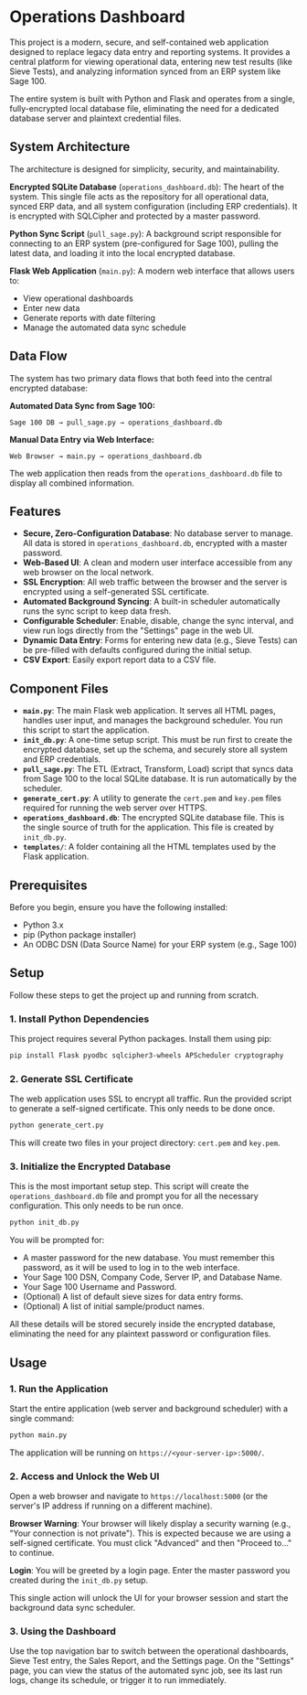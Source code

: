 # Operations Dashboard

This project is a modern, secure, and self-contained web application designed to replace legacy data entry and reporting systems. It provides a central platform for viewing operational data, entering new test results (like Sieve Tests), and analyzing information synced from an ERP system like Sage 100.

The entire system is built with Python and Flask and operates from a single, fully-encrypted local database file, eliminating the need for a dedicated database server and plaintext credential files.

## System Architecture

The architecture is designed for simplicity, security, and maintainability.

**Encrypted SQLite Database** (`operations_dashboard.db`): The heart of the system. This single file acts as the repository for all operational data, synced ERP data, and all system configuration (including ERP credentials). It is encrypted with SQLCipher and protected by a master password.

**Python Sync Script** (`pull_sage.py`): A background script responsible for connecting to an ERP system (pre-configured for Sage 100), pulling the latest data, and loading it into the local encrypted database.

**Flask Web Application** (`main.py`): A modern web interface that allows users to:
- View operational dashboards
- Enter new data
- Generate reports with date filtering
- Manage the automated data sync schedule

## Data Flow

The system has two primary data flows that both feed into the central encrypted database:

**Automated Data Sync from Sage 100:**
```
Sage 100 DB → pull_sage.py → operations_dashboard.db
```

**Manual Data Entry via Web Interface:**
```
Web Browser → main.py → operations_dashboard.db
```

The web application then reads from the `operations_dashboard.db` file to display all combined information.

## Features

- **Secure, Zero-Configuration Database**: No database server to manage. All data is stored in `operations_dashboard.db`, encrypted with a master password.
- **Web-Based UI**: A clean and modern user interface accessible from any web browser on the local network.
- **SSL Encryption**: All web traffic between the browser and the server is encrypted using a self-generated SSL certificate.
- **Automated Background Syncing**: A built-in scheduler automatically runs the sync script to keep data fresh.
- **Configurable Scheduler**: Enable, disable, change the sync interval, and view run logs directly from the "Settings" page in the web UI.
- **Dynamic Data Entry**: Forms for entering new data (e.g., Sieve Tests) can be pre-filled with defaults configured during the initial setup.
- **CSV Export**: Easily export report data to a CSV file.

## Component Files

- **`main.py`**: The main Flask web application. It serves all HTML pages, handles user input, and manages the background scheduler. You run this script to start the application.
- **`init_db.py`**: A one-time setup script. This must be run first to create the encrypted database, set up the schema, and securely store all system and ERP credentials.
- **`pull_sage.py`**: The ETL (Extract, Transform, Load) script that syncs data from Sage 100 to the local SQLite database. It is run automatically by the scheduler.
- **`generate_cert.py`**: A utility to generate the `cert.pem` and `key.pem` files required for running the web server over HTTPS.
- **`operations_dashboard.db`**: The encrypted SQLite database file. This is the single source of truth for the application. This file is created by `init_db.py`.
- **`templates/`**: A folder containing all the HTML templates used by the Flask application.

## Prerequisites

Before you begin, ensure you have the following installed:

- Python 3.x
- pip (Python package installer)
- An ODBC DSN (Data Source Name) for your ERP system (e.g., Sage 100)

## Setup

Follow these steps to get the project up and running from scratch.

### 1. Install Python Dependencies

This project requires several Python packages. Install them using pip:

```bash
pip install Flask pyodbc sqlcipher3-wheels APScheduler cryptography
```

### 2. Generate SSL Certificate

The web application uses SSL to encrypt all traffic. Run the provided script to generate a self-signed certificate. This only needs to be done once.

```bash
python generate_cert.py
```

This will create two files in your project directory: `cert.pem` and `key.pem`.

### 3. Initialize the Encrypted Database

This is the most important setup step. This script will create the `operations_dashboard.db` file and prompt you for all the necessary configuration. This only needs to be run once.

```bash
python init_db.py
```

You will be prompted for:

- A master password for the new database. You must remember this password, as it will be used to log in to the web interface.
- Your Sage 100 DSN, Company Code, Server IP, and Database Name.
- Your Sage 100 Username and Password.
- (Optional) A list of default sieve sizes for data entry forms.
- (Optional) A list of initial sample/product names.

All these details will be stored securely inside the encrypted database, eliminating the need for any plaintext password or configuration files.

## Usage

### 1. Run the Application

Start the entire application (web server and background scheduler) with a single command:

```bash
python main.py
```

The application will be running on `https://<your-server-ip>:5000/`.

### 2. Access and Unlock the Web UI

Open a web browser and navigate to `https://localhost:5000` (or the server's IP address if running on a different machine).

**Browser Warning**: Your browser will likely display a security warning (e.g., "Your connection is not private"). This is expected because we are using a self-signed certificate. You must click "Advanced" and then "Proceed to..." to continue.

**Login**: You will be greeted by a login page. Enter the master password you created during the `init_db.py` setup.

This single action will unlock the UI for your browser session and start the background data sync scheduler.

### 3. Using the Dashboard

Use the top navigation bar to switch between the operational dashboards, Sieve Test entry, the Sales Report, and the Settings page. On the "Settings" page, you can view the status of the automated sync job, see its last run logs, change its schedule, or trigger it to run immediately.
